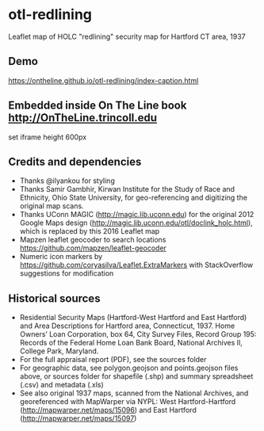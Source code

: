 # otl-redlining
Leaflet map of HOLC "redlining" security map for Hartford CT area, 1937

## Demo
https://ontheline.github.io/otl-redlining/index-caption.html

## Embedded inside On The Line book http://OnTheLine.trincoll.edu
set iframe height 600px

## Credits and dependencies
- Thanks @ilyankou for styling
- Thanks Samir Gambhir, Kirwan Institute for the Study of Race and Ethnicity, Ohio State University, for geo-referencing and digitizing the original map scans.
- Thanks UConn MAGIC (http://magic.lib.uconn.edu) for the original 2012 Google Maps design (http://magic.lib.uconn.edu/otl/doclink_holc.html), which is replaced by this 2016 Leaflet map
- Mapzen leaflet geocoder to search locations https://github.com/mapzen/leaflet-geocoder
- Numeric icon markers by https://github.com/coryasilva/Leaflet.ExtraMarkers with StackOverflow suggestions for modification

## Historical sources
- Residential Security Maps (Hartford-West Hartford and East Hartford) and Area Descriptions for Hartford area, Connecticut, 1937. Home Owners’ Loan Corporation, box 64, City Survey Files, Record Group 195: Records of the Federal Home Loan Bank Board, National Archives II, College Park, Maryland.
- For the full appraisal report (PDF), see the sources folder
- For geographic data, see polygon.geojson and points.geojson files above, or sources folder for shapefile (.shp) and summary spreadsheet (.csv) and metadata (.xls)
- See also original 1937 maps, scanned from the National Archives, and georeferenced with MapWarper via NYPL: West Hartford-Hartford (http://mapwarper.net/maps/15096) and East Hartford (http://mapwarper.net/maps/15097)
